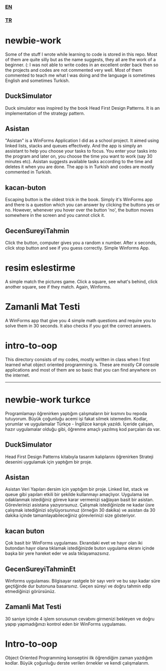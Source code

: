 ### [EN](#newbie-work)
### [TR](#newbie-work-turkce)


# newbie-work
Some of the stuff I wrote while learning to code is stored in this repo. Most of them are quite silly but as the name suggests, they all are the work of a beginner. (:
I was not able to write codes in an excellent order back then so the projects and codes are not commented very well. Most of them commented to teach me what I was doing and the language is sometimes English and sometimes Turkish.

## DuckSimulator
 Duck simulator was inspired by the book Head First Design Patterns. It is an implementation of the strategy pattern. 
 
## Asistan
"Asistan" is a WinForms Application I did as a school project. It aimed using linked lists, stacks and queues effectively. 
And the app is simply an assistant to help you choose your tasks to focus. You enter your tasks into the program and later on, you choose the time you want to work (say 30 minutes etc). Asistan suggests available tasks according to the time and deletes it when you are done. The app is in Turkish and codes are mostly commented in Turkish.

## kacan-buton
Escaping button is the oldest trick in the book. Simply it's WinForms app and there is a question which you can answer by clicking the buttons yes or no. However, whenever you hover over the button 'no', the button moves somewhere in the screen and you cannot click it.

## GecenSureyiTahmin
Click the button, computer gives you a random x number. After x seconds, click stop button and see if you guess correctly. Simple Winforms App.

# resim eslestirme
A simple match the pictures game. Click a square, see what's behind, click another square, see if they match. Again, Winforms.

# Zamanli Mat Testi
A WinForms app that give you 4 simple math questions and require you to solve them in 30 seconds. It also checks if you got the correct answers.

# intro-to-oop
This directory consists of my codes, mostly written in class when I first learned what object oriented programming is. These are mostly C# console applications and most of them are so basic that you can find anywhere on the internet.

*****


# newbie-work turkce
Programlamayı öğrenirken yaptığım çalışmaların bir kısmını bu repoda tutuyorum. Büyük çoğunluğu acemi işi fakat silmek istemedim. Kodlar, yorumlar ve uygulamalar Türkçe - İngilizce karışık yazıldı. İçeride çalışan, hazır uygulamalar olduğu gibi, öğrenme amaçlı yazılmış kod parçaları da var.

## DuckSimulator
Head First Design Patterns kitabıyla tasarım kalıplarını öğrenirken Strateji desenini uygulamak için yaptığım bir proje.

## Asistan 
Asistan Veri Yapıları dersim için yaptığım bir proje. Linked list, stack ve queue gibi yapıları etkili bir şekilde kullanmayı amaçlıyor. 
Uygulama ise odaklanmak istediğiniz göreve karar vermenizi sağlayan basit bir asistan. Görevlerinizi asistana yazıyorsunuz. Çalışmak istediğinizde ne kadar üsre çalışmak istediğinizi söylüyorsunnuz (örneğin 30 dakika) ve asistan da 30 dakika içinde tamamlayabileceğiniz görevlerinizi size gösteriyor.

## kacan buton
Çok basit bir WinForms uygulaması. Ekrandaki evet ve hayır olan iki butondan hayır olana tıklamak istediğinizde buton uygulama ekranı içinde başka bir yere hareket eder ve asla tıklayamazsınız.

## GecenSureyiTahminEt
Winforms uygulaması. Bilgisayar rastgele bir sayı verir ve bu sayı kadar süre geçtiğinde dur butonuna basarsınız. Geçen süreyi ve doğru tahmin edip etmediğinizi görürsünüz.

## Zamanli Mat Testi
30 saniye içinde 4 işlem sorusunun cevabını girmenizi bekleyen ve doğru yapıp yapmadığınızı kontrol eden bir WinForms uygulaması.

# Intro-to-oop
Object Oriented Programming konseptini ilk öğrendiğim zaman yazdığım kodlar. Büyük çoğunluğu derste verilen örnekler ve kendi çalışmalarım. 
